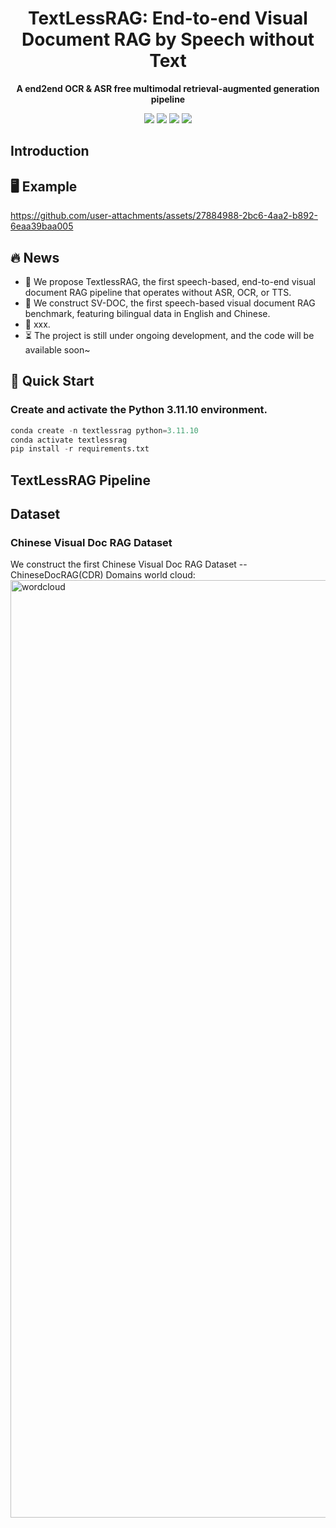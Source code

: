 



# <div align="center">TextLessRAG: End-to-end Visual Document RAG by Speech without Text<div>

<div align="center">
<!-- <h1>A Multi-round Multi-modal Reinforcement Learning Framework</h1> -->
<p><strong>A end2end OCR & ASR free multimodal retrieval-augmented generation pipeline </strong></p>
<a href="https://arxiv.org/pdf" target="_blank"><img src=https://img.shields.io/badge/Paper-arXiv-red></a>
<a href='https://huggingface.co/datasets/hit12345/textlessrag/tree/main'><img src='https://img.shields.io/badge/%F0%9F%A4%97%20Hugging%20Face-Datasets-green'></a>
<a href="https://huggingface.co/vidore/colqwen-omni-v0.1" target="_blank"><img src=https://img.shields.io/badge/%F0%9F%A4%97%20Hugging%20Face-Retriver-blue></a>
<a href="https://huggingface.co/Qwen/Qwen2.5-Omni-7B" target="_blank"><img src=https://img.shields.io/badge/%F0%9F%A4%97%20Hugging%20Face-Generator-blue></a>
</div>

## Introduction

## 🖥️ Example
https://github.com/user-attachments/assets/27884988-2bc6-4aa2-b892-6eaa39baa005



## 🔥 News
- 🎉  We propose TextlessRAG, the first speech-based, end-to-end visual document RAG pipeline that operates without ASR, OCR, or TTS.
- 🎉  We construct SV-DOC, the first speech-based visual document RAG benchmark, featuring bilingual data in English and Chinese.
- 🎉 xxx. 
- ⏳ The project is still under ongoing development, and the code will be available soon~
<!-- - ⌛️ Training code will be released soon. -->
<!-- - 🎉 Our framework integrates various embedding models, enabling you to create your own retriever.
- 🎉 We have released the ViDoSeek dataset, which is suitable for Retrieval-augmented Generation in the large visually rich document collection. -->



## 🚀 Quick Start

### Create and activate the Python 3.11.10 environment.
```python
conda create -n textlessrag python=3.11.10
conda activate textlessrag
pip install -r requirements.txt
```

## TextLessRAG Pipeline


## Dataset

### Chinese Visual Doc RAG Dataset
We construct the first Chinese Visual Doc RAG Dataset -- ChineseDocRAG(CDR)
Domains world cloud:
<img width="3000" height="1500" alt="wordcloud" src="https://github.com/user-attachments/assets/556408ce-8d54-41e2-9bca-a8494a8879ee" />





